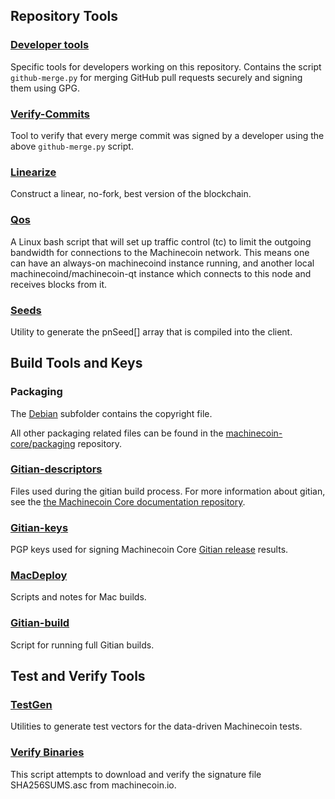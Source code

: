 Repository Tools
---------------------

### [Developer tools](/contrib/devtools) ###
Specific tools for developers working on this repository.
Contains the script `github-merge.py` for merging GitHub pull requests securely and signing them using GPG.

### [Verify-Commits](/contrib/verify-commits) ###
Tool to verify that every merge commit was signed by a developer using the above `github-merge.py` script.

### [Linearize](/contrib/linearize) ###
Construct a linear, no-fork, best version of the blockchain.

### [Qos](/contrib/qos) ###

A Linux bash script that will set up traffic control (tc) to limit the outgoing bandwidth for connections to the Machinecoin network. This means one can have an always-on machinecoind instance running, and another local machinecoind/machinecoin-qt instance which connects to this node and receives blocks from it.

### [Seeds](/contrib/seeds) ###
Utility to generate the pnSeed[] array that is compiled into the client.

Build Tools and Keys
---------------------

### Packaging ###
The [Debian](/contrib/debian) subfolder contains the copyright file.

All other packaging related files can be found in the [machinecoin-core/packaging](https://github.com/machinecoin-core/packaging) repository.

### [Gitian-descriptors](/contrib/gitian-descriptors) ###
Files used during the gitian build process. For more information about gitian, see the [the Machinecoin Core documentation repository](https://github.com/machinecoin-core/docs).

### [Gitian-keys](/contrib/gitian-keys)
PGP keys used for signing Machinecoin Core [Gitian release](/doc/release-process.md) results.

### [MacDeploy](/contrib/macdeploy) ###
Scripts and notes for Mac builds. 

### [Gitian-build](/contrib/gitian-build.py) ###
Script for running full Gitian builds.

Test and Verify Tools 
---------------------

### [TestGen](/contrib/testgen) ###
Utilities to generate test vectors for the data-driven Machinecoin tests.

### [Verify Binaries](/contrib/verifybinaries) ###
This script attempts to download and verify the signature file SHA256SUMS.asc from machinecoin.io.
